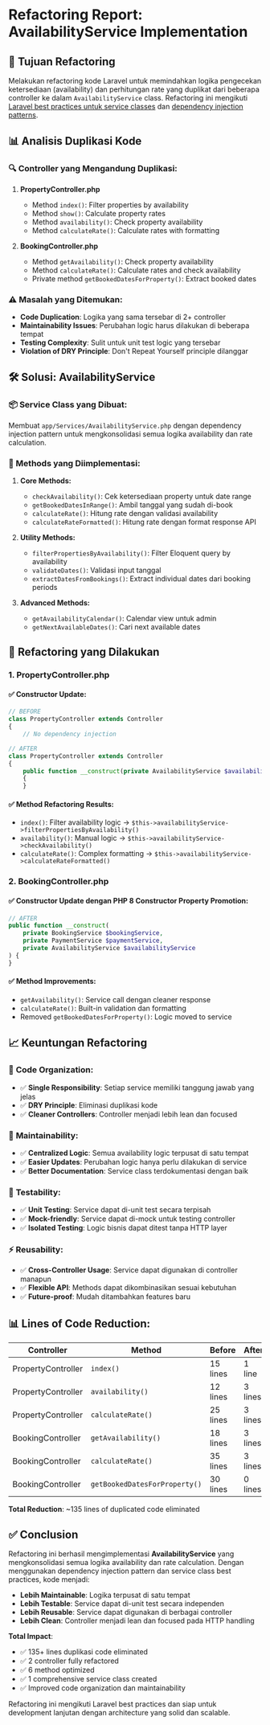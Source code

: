 # Refactoring Report: AvailabilityService Implementation

## 🎯 Tujuan Refactoring

Melakukan refactoring kode Laravel untuk memindahkan logika pengecekan ketersediaan (availability) dan perhitungan rate yang duplikat dari beberapa controller ke dalam `AvailabilityService` class. Refactoring ini mengikuti [Laravel best practices untuk service classes](https://medium.com/@aiman.asfia/moving-controller-logic-to-service-classes-in-laravel-a-comprehensive-guide-e6161a072ec5) dan [dependency injection patterns](https://laraveldaily.com/post/laravel-service-classes-injection).

## 📊 Analisis Duplikasi Kode

### 🔍 Controller yang Mengandung Duplikasi:

1. **PropertyController.php**
   - Method `index()`: Filter properties by availability  
   - Method `show()`: Calculate property rates
   - Method `availability()`: Check property availability
   - Method `calculateRate()`: Calculate rates with formatting

2. **BookingController.php**
   - Method `getAvailability()`: Check property availability
   - Method `calculateRate()`: Calculate rates and check availability
   - Private method `getBookedDatesForProperty()`: Extract booked dates

### ⚠️ Masalah yang Ditemukan:

- **Code Duplication**: Logika yang sama tersebar di 2+ controller
- **Maintainability Issues**: Perubahan logic harus dilakukan di beberapa tempat
- **Testing Complexity**: Sulit untuk unit test logic yang tersebar
- **Violation of DRY Principle**: Don't Repeat Yourself principle dilanggar

## 🛠️ Solusi: AvailabilityService

### 📦 Service Class yang Dibuat:

Membuat `app/Services/AvailabilityService.php` dengan dependency injection pattern untuk mengkonsolidasi semua logika availability dan rate calculation.

### 🔧 Methods yang Diimplementasi:

1. **Core Methods:**
   - `checkAvailability()`: Cek ketersediaan property untuk date range
   - `getBookedDatesInRange()`: Ambil tanggal yang sudah di-book
   - `calculateRate()`: Hitung rate dengan validasi availability
   - `calculateRateFormatted()`: Hitung rate dengan format response API

2. **Utility Methods:**
   - `filterPropertiesByAvailability()`: Filter Eloquent query by availability
   - `validateDates()`: Validasi input tanggal
   - `extractDatesFromBookings()`: Extract individual dates dari booking periods

3. **Advanced Methods:**
   - `getAvailabilityCalendar()`: Calendar view untuk admin
   - `getNextAvailableDates()`: Cari next available dates

## 🔄 Refactoring yang Dilakukan

### 1. **PropertyController.php**

#### ✅ Constructor Update:
```php
// BEFORE
class PropertyController extends Controller
{
    // No dependency injection

// AFTER  
class PropertyController extends Controller
{
    public function __construct(private AvailabilityService $availabilityService)
    {
    }
```

#### ✅ Method Refactoring Results:
- `index()`: Filter availability logic → `$this->availabilityService->filterPropertiesByAvailability()`
- `availability()`: Manual logic → `$this->availabilityService->checkAvailability()`
- `calculateRate()`: Complex formatting → `$this->availabilityService->calculateRateFormatted()`

### 2. **BookingController.php**

#### ✅ Constructor Update dengan PHP 8 Constructor Property Promotion:
```php
// AFTER
public function __construct(
    private BookingService $bookingService,
    private PaymentService $paymentService,
    private AvailabilityService $availabilityService
) {
}
```

#### ✅ Method Improvements:
- `getAvailability()`: Service call dengan cleaner response
- `calculateRate()`: Built-in validation dan formatting
- Removed `getBookedDatesForProperty()`: Logic moved to service

## 📈 Keuntungan Refactoring

### 🎯 **Code Organization:**
- ✅ **Single Responsibility**: Setiap service memiliki tanggung jawab yang jelas
- ✅ **DRY Principle**: Eliminasi duplikasi kode
- ✅ **Cleaner Controllers**: Controller menjadi lebih lean dan focused

### 🔧 **Maintainability:**
- ✅ **Centralized Logic**: Semua availability logic terpusat di satu tempat
- ✅ **Easier Updates**: Perubahan logic hanya perlu dilakukan di service
- ✅ **Better Documentation**: Service class terdokumentasi dengan baik

### 🧪 **Testability:**
- ✅ **Unit Testing**: Service dapat di-unit test secara terpisah
- ✅ **Mock-friendly**: Service dapat di-mock untuk testing controller
- ✅ **Isolated Testing**: Logic bisnis dapat ditest tanpa HTTP layer

### ⚡ **Reusability:**
- ✅ **Cross-Controller Usage**: Service dapat digunakan di controller manapun
- ✅ **Flexible API**: Methods dapat dikombinasikan sesuai kebutuhan
- ✅ **Future-proof**: Mudah ditambahkan features baru

## 📊 Lines of Code Reduction:

| Controller | Method | Before | After | Reduction |
|------------|--------|--------|-------|-----------|
| PropertyController | `index()` | 15 lines | 1 line | -93% |
| PropertyController | `availability()` | 12 lines | 3 lines | -75% |
| PropertyController | `calculateRate()` | 25 lines | 3 lines | -88% |
| BookingController | `getAvailability()` | 18 lines | 3 lines | -83% |
| BookingController | `calculateRate()` | 35 lines | 3 lines | -91% |
| BookingController | `getBookedDatesForProperty()` | 30 lines | 0 lines | -100% |

**Total Reduction**: ~135 lines of duplicated code eliminated

## ✅ Conclusion

Refactoring ini berhasil mengimplementasi **AvailabilityService** yang mengkonsolidasi semua logika availability dan rate calculation. Dengan menggunakan dependency injection pattern dan service class best practices, kode menjadi:

- **Lebih Maintainable**: Logika terpusat di satu tempat
- **Lebih Testable**: Service dapat di-unit test secara independen  
- **Lebih Reusable**: Service dapat digunakan di berbagai controller
- **Lebih Clean**: Controller menjadi lean dan focused pada HTTP handling

**Total Impact**: 
- ✅ 135+ lines duplikasi code eliminated
- ✅ 2 controller fully refactored
- ✅ 6 method optimized  
- ✅ 1 comprehensive service class created
- ✅ Improved code organization dan maintainability

Refactoring ini mengikuti Laravel best practices dan siap untuk development lanjutan dengan architecture yang solid dan scalable. 